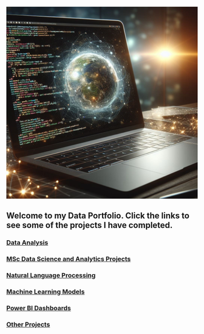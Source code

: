![](/images/AmendedLaptopImage.jpg)

## Welcome to my Data Portfolio. Click the links to see some of the projects I have completed.

### [Data Analysis](https://github.com/Auckland68/Data-Analysis)

### [MSc Data Science and Analytics Projects](https://github.com/Auckland68/MScDataScience)

### [Natural Language Processing](https://github.com/Auckland68/Natural-Language-Processing)

### [Machine Learning Models](https://github.com/Auckland68/ML-Models/blob/main/README.md)

### [Power BI Dashboards](https://github.com/Auckland68/PowerBIDashboards)

### [Other Projects](https://github.com/Auckland68/Other-Projects/blob/main/README.md)



